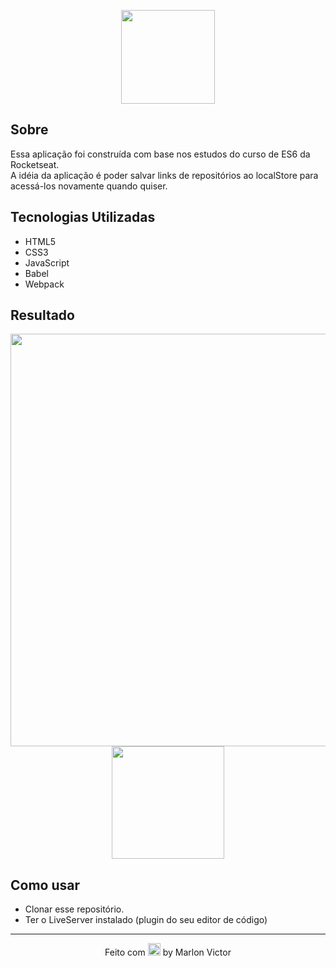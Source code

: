 <p align="center">
  <img src="https://image.flaticon.com/icons/svg/733/733553.svg" width="150px">
</p>

## Sobre
Essa aplicação foi construída com base nos estudos do curso de ES6 da Rocketseat.  
A idéia da aplicação é poder salvar links de repositórios ao localStore para acessá-los novamente quando quiser.

## Tecnologias Utilizadas
* HTML5
* CSS3
* JavaScript
* Babel
* Webpack

## Resultado
<p align="center">
  <img src="https://user-images.githubusercontent.com/62356988/86270343-7a0ca800-bba1-11ea-989b-90b50e5d83f6.gif" width="660">
  <img src="https://user-images.githubusercontent.com/62356988/86270447-a0324800-bba1-11ea-8c4e-d95bb4983235.png" width="180">
</p>

## Como usar
* Clonar esse repositório. 
* Ter o LiveServer instalado (plugin do seu editor de código)

___
<p align="center">
  Feito com <img src="https://github.githubassets.com/images/icons/emoji/unicode/1f49c.png" width="20px"> by Marlon Victor
</p>
